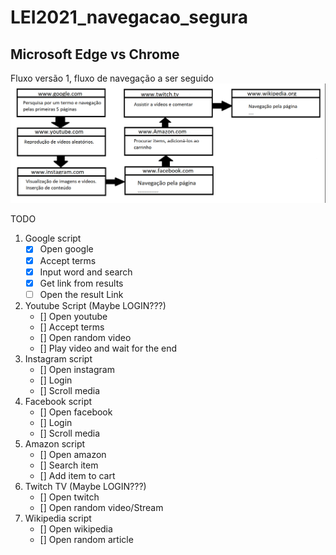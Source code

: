# LEI2021_navegacao_segura

## Microsoft Edge vs Chrome

Fluxo versão 1, fluxo de navegação a ser seguido
![alt text](https://github.com/A67645/LEI2021_navegacao_segura/blob/master/fluxo_V1.png)

TODO
1. Google script
    - [x]  Open google
    - [x]  Accept terms
    - [x]  Input word and search
    - [x]  Get link from results
    - [ ]  Open the result Link
2. Youtube Script (Maybe LOGIN???)
    - []  Open youtube
    - []  Accept terms
    - []  Open random video
    - []  Play video and wait for the end
3. Instagram script
    - []  Open instagram
    - []  Login
    - []  Scroll media
4. Facebook script
    - []  Open facebook
    - []  Login
    - []  Scroll media
5. Amazon script
    - []  Open amazon
    - [] Search item
    - [] Add item to cart
6. Twitch TV (Maybe LOGIN???)
    - [] Open twitch
    - [] Open random video/Stream
7. Wikipedia script
    - [] Open wikipedia
    - [] Open random article
